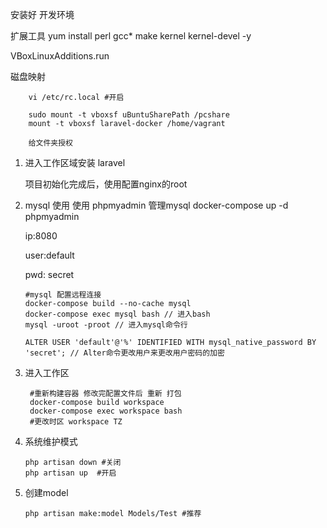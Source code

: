 安装好 开发环境 

扩展工具
yum install perl gcc* make kernel kernel-devel -y

VBoxLinuxAdditions.run

磁盘映射

        vi /etc/rc.local #开启
        
        sudo mount -t vboxsf uBuntuSharePath /pcshare
        mount -t vboxsf laravel-docker /home/vagrant
        
        给文件夹授权
        

1. 进入工作区域安装 laravel
    
    项目初始化完成后，使用配置nginx的root
    

2. mysql 使用
    使用 phpmyadmin 管理mysql
    docker-compose up -d phpmyadmin
    
    ip:8080
    
    user:default
    
    pwd: secret

    ```
    #mysql 配置远程连接
    docker-compose build --no-cache mysql
    docker-compose exec mysql bash // 进入bash
    mysql -uroot -proot // 进入mysql命令行
    
    ALTER USER 'default'@'%' IDENTIFIED WITH mysql_native_password BY 'secret'; // Alter命令更改用户来更改用户密码的加密
    ```
    
    
3. 进入工作区
    
    ```
     #重新构建容器 修改完配置文件后 重新 打包
     docker-compose build workspace
     docker-compose exec workspace bash
     #更改时区 workspace TZ
    ```
    
4. 系统维护模式
    ```
    php artisan down #关闭 
    php artisan up  #开启
    ```
    
5. 创建model
    ```
    php artisan make:model Models/Test #推荐
    ```
